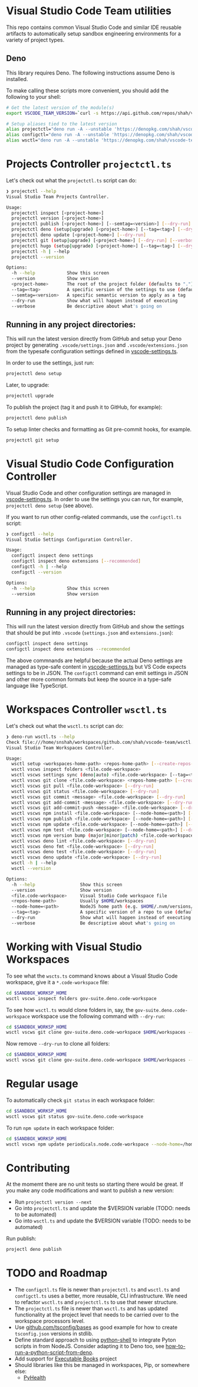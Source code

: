 # Visual Studio Code Team utilities

This repo contains common Visual Studio Code and similar IDE reusable artifacts to automatically setup sandbox engineering environments for a variety of project types.

## Deno

This library requires Deno. The following instructions assume Deno is installed.

To make calling these scripts more convenient, you should add the following to your shell:

```bash
# Get the latest version of the module(s)
export VSCODE_TEAM_VERSION=`curl -s https://api.github.com/repos/shah/vscode-team/tags  | jq '.[0].name' -r`

# Setup aliases tied to the latest version
alias projectctl="deno run -A --unstable 'https://denopkg.com/shah/vscode-team@${VSCODE_TEAM_VERSION}/projectctl.ts'"
alias configctl="deno run -A --unstable 'https://denopkg.com/shah/vscode-team@${VSCODE_TEAM_VERSION}/configctl.ts'"
alias wsctl="deno run -A --unstable 'https://denopkg.com/shah/vscode-team@${VSCODE_TEAM_VERSION}/wsctl.ts'"
```

# Projects Controller `projectctl.ts`

Let's check out what the `projectctl.ts` script can do:

```bash
❯ projectctl --help
Visual Studio Team Projects Controller.

Usage:
  projectctl inspect [<project-home>]
  projectctl version [<project-home>]
  projectctl publish [<project-home>] [--semtag=<version>] [--dry-run]
  projectctl deno (setup|upgrade) [<project-home>] [--tag=<tag>] [--dry-run] [--verbose]
  projectctl deno update [<project-home>] [--dry-run]
  projectctl git (setup|upgrade) [<project-home>] [--dry-run] [--verbose]
  projectctl hugo (setup|upgrade) [<project-home>] [--tag=<tag>] [--dry-run] [--verbose]
  projectctl -h | --help
  projectctl --version

Options:
  -h --help            Show this screen
  --version            Show version
  <project-home>       The root of the project folder (defaults to ".")
  --tag=<tag>          A specific version of the settings to use (default: "master")
  --semtag=<version>   A specific semantic version to apply as a tag
  --dry-run            Show what will happen instead of executing
  --verbose            Be descriptive about what's going on
```

## Running in any project directories:

This will run the latest version directly from GitHub and setup your Deno project by generating `.vscode/settings.json` and `.vscode/extensions.json` from the typesafe configuration settings defined in [vscode-settings.ts](vscode-settings.ts). 

In order to use the settings, just run: 

```bash
projectctl deno setup
```

Later, to upgrade:

```bash
projectctl upgrade
```

To publish the project (tag it and push it to GitHub, for example):

```bash
projectctl deno publish
```

To setup linter checks and formatting as Git pre-commit hooks, for example.

```bash
projectctl git setup
```

# Visual Studio Code Configuration Controller 

Visual Studio Code and other configuration settings are managed in [vscode-settings.ts](vscode-settings.ts). In order to use the settings you can run, for example, `projectctl deno setup` (see above). 

If you want to run other config-related commands, use the `configctl.ts` script:

```bash
❯ configctl --help
Visual Studio Settings Configuration Controller.

Usage:
  configctl inspect deno settings
  configctl inspect deno extensions [--recommended]
  configctl -h | --help
  configctl --version

Options:
  -h --help            Show this screen
  --version            Show version
```

## Running in any project directories:

This will run the latest version directly from GitHub and show the settings that should be put into `.vscode` (`settings.json` and `extensions.json`):

```bash
configctl inspect deno settings
configctl inspect deno extensions --recommended
```

The above commnands are helpful because the actual Deno settings are managed as type-safe content in [vscode-settings.ts](vscode-settings.ts) but VS Code expects settings to be in JSON. The `configctl` command can emit settings in JSON and other more common formats but keep the source in a type-safe language like TypeScript. 

# Workspaces Controller `wsctl.ts`

Let's check out what the `wsctl.ts` script can do:

```bash
❯ deno-run wsctl.ts --help
Check file:///home/snshah/workspaces/github.com/shah/vscode-team/wsctl.ts
Visual Studio Team Workspaces Controller.

Usage:
  wsctl setup <workspaces-home-path> <repos-home-path> [--create-repos-path] [--dry-run] [--verbose]
  wsctl vscws inspect folders <file.code-workspace>
  wsctl vscws settings sync (deno|auto) <file.code-workspace> [--tag=<tag>] [--dry-run] [--verbose]
  wsctl vscws git clone <file.code-workspace> <repos-home-path> [--create-repos-path] [--dry-run] [--verbose]
  wsctl vscws git pull <file.code-workspace> [--dry-run]
  wsctl vscws git status <file.code-workspace> [--dry-run]
  wsctl vscws git commit <message> <file.code-workspace> [--dry-run]
  wsctl vscws git add-commit <message> <file.code-workspace> [--dry-run]
  wsctl vscws git add-commit-push <message> <file.code-workspace> [--dry-run]
  wsctl vscws npm install <file.code-workspace> [--node-home=<path>] [--dry-run]
  wsctl vscws npm publish <file.code-workspace> [--node-home=<path>] [--dry-run]
  wsctl vscws npm update <file.code-workspace> [--node-home=<path>] [--dry-run]
  wsctl vscws npm test <file.code-workspace> [--node-home=<path>] [--dry-run]
  wsctl vscws npm version bump (major|minor|patch) <file.code-workspace> [--no-git-tag-version] [--node-home=<path>] [--dry-run]
  wsctl vscws deno lint <file.code-workspace> [--dry-run]
  wsctl vscws deno fmt <file.code-workspace> [--dry-run]
  wsctl vscws deno test <file.code-workspace> [--dry-run]
  wsctl vscws deno update <file.code-workspace> [--dry-run]
  wsctl -h | --help
  wsctl --version

Options:
  -h --help                 Show this screen
  --version                 Show version  
  <file.code-workspace>     Visual Studio Code workspace file
  <repos-home-path>         Usually $HOME/workspaces
  --node-home=<path>        NodeJS home path (e.g. $HOME/.nvm/versions/node/v14.5.0)
  --tag=<tag>               A specific version of a repo to use (default: "master")
  --dry-run                 Show what will happen instead of executing
  --verbose                 Be descriptive about what's going on
```

# Working with Visual Studio Workspaces

To see what the `wscts.ts` command knows about a Visual Studio Code workspace, give it a `*.code-workspace` file:

```bash
cd $SANDBOX_WORKSP_HOME
wsctl vscws inspect folders gov-suite.deno.code-workspace
```

To see how `wsctl.ts` would clone folders in, say, the `gov-suite.deno.code-workspace` workspace use the following command with `--dry-run`:

```bash
cd $SANDBOX_WORKSP_HOME
wsctl vscws git clone gov-suite.deno.code-workspace $HOME/workspaces --dry-run --verbose
```

Now remove `--dry-run` to clone all folders:

```bash
cd $SANDBOX_WORKSP_HOME
wsctl vscws git clone gov-suite.deno.code-workspace $HOME/workspaces --verbose
```

# Regular usage

To automatically check `git status` in each workspace folder:

```bash
cd $SANDBOX_WORKSP_HOME
wsctl vscws git status gov-suite.deno.code-workspace
```

To run `npm update` in each workspace folder:

```bash
cd $SANDBOX_WORKSP_HOME
wsctl vscws npm update periodicals.node.code-workspace --node-home=/home/snshah/.nvm/versions/node/v14.5.0
```

# Contributing

At the momemt there are no unit tests so starting there would be great. If you make any code modifications and want to publish a new version:

* Run `projectctl version --next`
* Go into `projectctl.ts` and update the $VERSION variable (TODO: needs to be automated)
* Go into `wsctl.ts` and update the $VERSION variable (TODO: needs to be automated)

Run publish:

```bash
projectl deno publish
```

# TODO and Roadmap

* The `configctl.ts` file is newer than `projectctl.ts` and `wsctl.ts` and `configctl.ts` uses a better, more reusable, CLI infrastructure. We need to refactor `wsctl.ts` and `projectctl.ts` to use that newer structure.
* The `projectctl.ts` file is newer than `wsctl.ts` and has updated functionality at the project level that needs to be carried over to the workspace processors level. 
* Use [github.com/tsconfig/bases](https://github.com/tsconfig/bases) as good example for how to create `tsconfig.json` versions in stdlib.
* Define standard approach to using [python-shell](https://github.com/extrabacon/python-shell) to integrate Pyton scripts in from NodeJS. Consider adapting it to Deno too, see [how-to-run-a-python-script-from-deno](https://stackoverflow.com/questions/61710787/how-to-run-a-python-script-from-deno).
* Add support for [Executable Books](https://executablebooks.org) project
* Should libraries like this be managed in workspaces, Pip, or somewhere else:
  * [PyHealth](https://github.com/yzhao062/PyHealth)